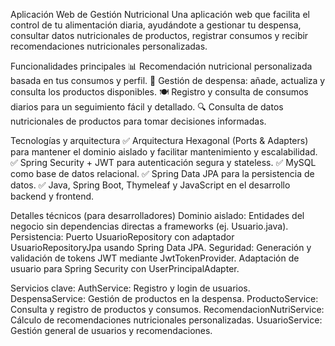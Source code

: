 Aplicación Web de Gestión Nutricional
Una aplicación web que facilita el control de tu alimentación diaria, ayudándote a gestionar tu despensa, consultar datos nutricionales de productos, registrar consumos y recibir recomendaciones nutricionales personalizadas.

Funcionalidades principales
📊 Recomendación nutricional personalizada basada en tus consumos y perfil.
🥫 Gestión de despensa: añade, actualiza y consulta los productos disponibles.
🍽️ Registro y consulta de consumos diarios para un seguimiento fácil y detallado.
🔍 Consulta de datos nutricionales de productos para tomar decisiones informadas.

Tecnologías y arquitectura
✅ Arquitectura Hexagonal (Ports & Adapters) para mantener el dominio aislado y facilitar mantenimiento y escalabilidad.
✅ Spring Security + JWT para autenticación segura y stateless.
✅ MySQL como base de datos relacional.
✅ Spring Data JPA para la persistencia de datos.
✅ Java, Spring Boot, Thymeleaf y JavaScript en el desarrollo backend y frontend.

Detalles técnicos (para desarrolladores)
Dominio aislado: Entidades del negocio sin dependencias directas a frameworks (ej. Usuario.java).
Persistencia: Puerto UsuarioRepository con adaptador UsuarioRepositoryJpa usando Spring Data JPA.
Seguridad: Generación y validación de tokens JWT mediante JwtTokenProvider. Adaptación de usuario para Spring Security con UserPrincipalAdapter.

Servicios clave:
AuthService: Registro y login de usuarios.
DespensaService: Gestión de productos en la despensa.
ProductoService: Consulta y registro de productos y consumos.
RecomendacionNutriService: Cálculo de recomendaciones nutricionales personalizadas.
UsuarioService: Gestión general de usuarios y recomendaciones.
